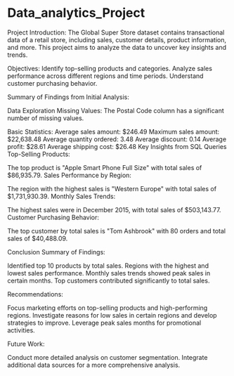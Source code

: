 # Data_analytics_Project

Project Introduction:
The Global Super Store dataset contains transactional data of a retail store, including sales, customer details, product information, and more. This project aims to analyze the data to uncover key insights and trends.

Objectives:
Identify top-selling products and categories.
Analyze sales performance across different regions and time periods.
Understand customer purchasing behavior.

Summary of Findings from Initial Analysis:

Data Exploration
Missing Values: The Postal Code column has a significant number of missing values.

Basic Statistics:
Average sales amount: $246.49
Maximum sales amount: $22,638.48
Average quantity ordered: 3.48
Average discount: 0.14
Average profit: $28.61
Average shipping cost: $26.48
Key Insights from SQL Queries
Top-Selling Products:

The top product is "Apple Smart Phone Full Size" with total sales of $86,935.79.
Sales Performance by Region:

The region with the highest sales is "Western Europe" with total sales of $1,731,930.39.
Monthly Sales Trends:

The highest sales were in December 2015, with total sales of $503,143.77.
Customer Purchasing Behavior:

The top customer by total sales is "Tom Ashbrook" with 80 orders and total sales of $40,488.09.


Conclusion
Summary of Findings:

Identified top 10 products by total sales.
Regions with the highest and lowest sales performance.
Monthly sales trends showed peak sales in certain months.
Top customers contributed significantly to total sales.

Recommendations:

Focus marketing efforts on top-selling products and high-performing regions.
Investigate reasons for low sales in certain regions and develop strategies to improve.
Leverage peak sales months for promotional activities.

Future Work:

Conduct more detailed analysis on customer segmentation.
Integrate additional data sources for a more comprehensive analysis.
